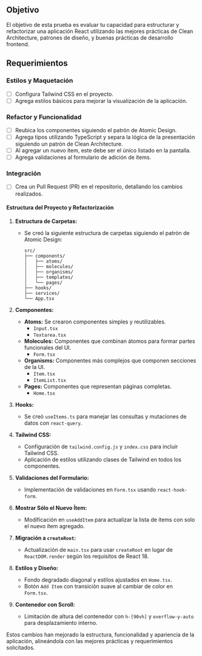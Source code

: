 ## Objetivo
El objetivo de esta prueba es evaluar tu capacidad para estructurar y refactorizar una aplicación React utilizando las mejores prácticas de Clean Architecture, patrones de diseño, y buenas prácticas de desarrollo frontend.

## Requerimientos

### Estilos y Maquetación
- [ ] Configura Tailwind CSS en el proyecto.
- [ ] Agrega estilos básicos para mejorar la visualización de la aplicación.

### Refactor y Funcionalidad
- [ ] Reubica los componentes siguiendo el patrón de Atomic Design.
- [ ] Agrega tipos utilizando TypeScript y separa la lógica de la presentación siguiendo un patrón de Clean Architecture.
- [ ] Al agregar un nuevo ítem, este debe ser el único listado en la pantalla.
- [ ] Agrega validaciones al formulario de adición de ítems.

### Integración
- [ ] Crea un Pull Request (PR) en el repositorio, detallando los cambios realizados.



#### Estructura del Proyecto y Refactorización

1. **Estructura de Carpetas:**
   - Se creó la siguiente estructura de carpetas siguiendo el patrón de Atomic Design:
     ```plaintext
     src/
     ├── components/
     │   ├── atoms/
     │   ├── molecules/
     │   ├── organisms/
     │   ├── templates/
     │   └── pages/
     ├── hooks/
     ├── services/
     └── App.tsx
     ```

2. **Componentes:**
   - **Atoms:** Se crearon componentes simples y reutilizables.
     - `Input.tsx`
     - `Textarea.tsx`
   - **Molecules:** Componentes que combinan átomos para formar partes funcionales del UI.
     - `Form.tsx`
   - **Organisms:** Componentes más complejos que componen secciones de la UI.
     - `Item.tsx`
     - `ItemList.tsx`
   - **Pages:** Componentes que representan páginas completas.
     - `Home.tsx`

3. **Hooks:**
   - Se creó `useItems.ts` para manejar las consultas y mutaciones de datos con `react-query`.

4. **Tailwind CSS:**
   - Configuración de `tailwind.config.js` y `index.css` para incluir Tailwind CSS.
   - Aplicación de estilos utilizando clases de Tailwind en todos los componentes.

5. **Validaciones del Formulario:**
   - Implementación de validaciones en `Form.tsx` usando `react-hook-form`.

6. **Mostrar Sólo el Nuevo Ítem:**
   - Modificación en `useAddItem` para actualizar la lista de ítems con solo el nuevo ítem agregado.

7. **Migración a `createRoot`:**
   - Actualización de `main.tsx` para usar `createRoot` en lugar de `ReactDOM.render` según los requisitos de React 18.

8. **Estilos y Diseño:**
   - Fondo degradado diagonal y estilos ajustados en `Home.tsx`.
   - Botón `Add Item` con transición suave al cambiar de color en `Form.tsx`.

9. **Contenedor con Scroll:**
   - Limitación de altura del contenedor con `h-[90vh]` y `overflow-y-auto` para desplazamiento interno.


Estos cambios han mejorado la estructura, funcionalidad y apariencia de la aplicación, alineándola con las mejores prácticas y requerimientos solicitados.